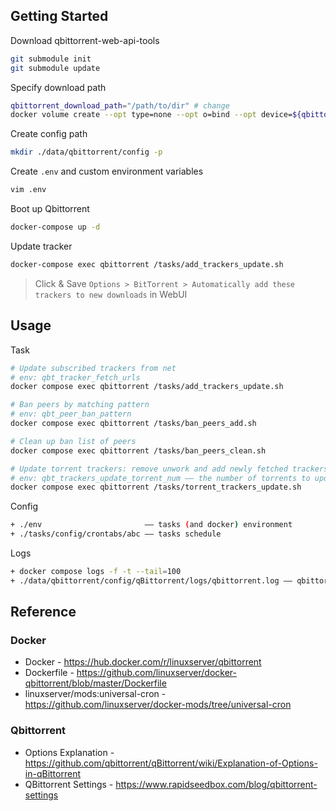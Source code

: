## Getting Started

Download qbittorrent-web-api-tools

```bash
git submodule init
git submodule update
```

Specify download path

```bash
qbittorrent_download_path="/path/to/dir" # change
docker volume create --opt type=none --opt o=bind --opt device=${qbittorrent_download_path} qbittorrent-download 
```

Create config path

```bash
mkdir ./data/qbittorrent/config -p
```

Create `.env` and custom environment variables

```bash
vim .env
```

Boot up Qbittorrent

```bash
docker-compose up -d
```

Update tracker

```bash
docker-compose exec qbittorrent /tasks/add_trackers_update.sh
```

> Click & Save `Options > BitTorrent > Automatically add these trackers to new downloads` in WebUI

## Usage

Task

```bash
# Update subscribed trackers from net
# env: qbt_tracker_fetch_urls
docker compose exec qbittorrent /tasks/add_trackers_update.sh

# Ban peers by matching pattern
# env: qbt_peer_ban_pattern
docker compose exec qbittorrent /tasks/ban_peers_add.sh

# Clean up ban list of peers
docker compose exec qbittorrent /tasks/ban_peers_clean.sh

# Update torrent trackers: remove unwork and add newly fetched trackers 
# env: qbt_trackers_update_torrent_num —— the number of torrents to update trackers
docker compose exec qbittorrent /tasks/torrent_trackers_update.sh
```

Config

```bash
+ ./env                       —— tasks (and docker) environment
+ ./tasks/config/crontabs/abc —— tasks schedule
```

Logs

```bash
+ docker compose logs -f -t --tail=100
+ ./data/qbittorrent/config/qBittorrent/logs/qbittorrent.log —— qbittorrent application runtime log
```

## Reference

### Docker

+ Docker - <https://hub.docker.com/r/linuxserver/qbittorrent>
+ Dockerfile - <https://github.com/linuxserver/docker-qbittorrent/blob/master/Dockerfile>
+ linuxserver/mods:universal-cron - <https://github.com/linuxserver/docker-mods/tree/universal-cron>

### Qbittorrent

+ Options Explanation - <https://github.com/qbittorrent/qBittorrent/wiki/Explanation-of-Options-in-qBittorrent>
+ QBittorrent Settings - <https://www.rapidseedbox.com/blog/qbittorrent-settings>

